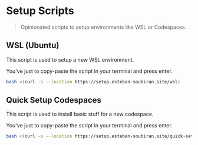 # Setup Scripts

> Opinionated scripts to setup environments like WSL or Codespaces.

## WSL (Ubuntu)

This script is used to setup a new WSL environment.

You've just to copy-paste the script in your terminal and press enter.

```bash
bash <(curl -s --location https://setup.esteban-soubiran.site/wsl)
```

## Quick Setup Codespaces

This script is used to install basic stuff for a new codespace.

You've just to copy-paste the script in your terminal and press enter.

```bash
bash <(curl -s --location https://setup.esteban-soubiran.site/quick-setup-codespaces)
```
